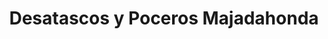 ---
id: 'service-32'
title: 'Desatascos y Poceros Majadahonda'
titleMeta: "▷ Poceros y Desatascos en Majadahonda | Servicio 24h"
lugar: 'Majadahonda'
canonical: https://www.desatascos-madrid.com/desatascos/majadahonda
mediumImage: 'desatascos-majadahonda-md.jpg'
largeImage: 'desatascos-majadahonda-md.jpg'
detailBreadcrumbSubTitle: 'Servicios de Pocería'
metaContent: "🚨 Poceros y Desatascos en Majadahonda | POCITEN ⚡ Servicio de urgencia 24h 💧 Desatrancos y mantenimiento de alcantarillado ✅ Tel: 647 376 782"
detailBreadcrumbDesc: 'Soluciones integrales de pocería y desatascos en Majadahonda'

title2: 'Servicios de Pocería en Majadahonda'
detailSubTitle: 'Expertos en mantenimiento y reparación de sistemas de saneamiento'

parrafo: "Poceros especialistas en Majadahonda: soluciones profesionales para todo tipo de problemas de saneamiento"

descripcion: "<h3 class='text-[#004680]'>Poceros Profesionales en Majadahonda</h3>
<p>En <b>Pociten</b>, somos <b>poceros expertos en Majadahonda</b> especializados en todo tipo de trabajos de saneamiento. Realizamos <b>desatascos en Majadahonda</b> y <b>desatrancos en Majadahonda</b> con la última tecnología del sector.</p>

<p>Como empresa líder en el sector ofrecemos:</p>
<ul>
<p>🔍 Inspección con cámara TV</p>
<p>🚰 Limpieza de alcantarillado</p>
<p>🛠️ Reparación de arquetas</p>
</ul>"

contenidoDescripcion: "
<h2><strong>Mantenimiento Preventivo de Alcantarillado</strong></h2>
<p>Nuestro servicio de <b>poceros en Majadahonda</b> incluye programas de mantenimiento preventivo para evitar costosas reparaciones futuras.</p>
<br>
<h3><strong>Plan de Mantenimiento Integral</strong></h3>
<ul>
<p>📋 Inspecciones periódicas programadas</p>
<p>🧹 Limpieza preventiva de tuberías</p>
<p>📊 Informes detallados del estado de la red</p>
<p>⚡ Respuesta rápida ante incidencias</p>
</ul>"

contenidoDescripcion1: "
<h2><strong>Servicios Especializados de Pocería</strong></h2>
<p>Como <b>poceros en Majadahonda</b>, ofrecemos soluciones específicas para cada necesidad:</p>
<ul>
<p>🏗️ Obra nueva de saneamiento</p>
<p>🔄 Rehabilitación de redes antiguas</p>
<p>🚱 Tratamiento de aguas residuales</p>
<p>⚙️ Instalación de sistemas de bombeo</p>
</ul>
<br>
<h3><strong>Tecnología Avanzada en Desatascos</strong></h3>
<p>Utilizamos equipamiento de última generación para garantizar resultados óptimos:</p>
<ul>
<p>📸 Cámaras de inspección HD</p>
<p>💨 Equipos de presión controlada</p>
<p>🤖 Robots de fresado para rehabilitación</p>
<p>📡 Localización georreferenciada</p>
</ul>"

contenidoDescripcion2: "
<h2><strong>Atención de Emergencias 24/7</strong></h2>
<p>Nuestro equipo de <b>poceros en Majadahonda</b> está disponible las 24 horas para atender cualquier urgencia.</p>
<br>
<h3><strong>Compromiso de Calidad</strong></h3>
<ul>
<p>⏱️ Respuesta en menos de 1 hora</p>
<p>🛡️ Garantía en todos los trabajos</p>
<p>💶 Precios transparentes</p>
<p>🌿 Métodos respetuosos con el medio ambiente</p>
</ul>

<p>Confía en los expertos de <strong>Pociten</strong> para cualquier necesidad de pocería en Majadahonda.</p>"

contenidoDescripcion3: ""

accordionData:
 [
    {
      question: '¿Qué tipos de servicios de pocería ofrecen en Majadahonda?',
      answer:
        'Ofrecemos un servicio integral que incluye desatascos, desatrancos, inspección con cámara, rehabilitación de tuberías, obra nueva y mantenimiento preventivo de redes de saneamiento.',
    },
    {
      question: '¿Realizan certificados de alcantarillado en Majadahonda?',
      answer:
        'Sí, emitimos certificados oficiales de estado de las redes de saneamiento, necesarios para compraventas, reformas o requerimientos municipales.',
    },
    {
      question: '¿Cuál es el tiempo de respuesta para emergencias?',
      answer:
        'En Majadahonda garantizamos un tiempo de respuesta inferior a 1 hora para emergencias, con servicio disponible 24 horas todos los días del año.',
    },
    {
      question: '¿Realizan presupuestos sin compromiso?',
      answer: 'Sí, realizamos visitas técnicas gratuitas y proporcionamos presupuestos detallados sin compromiso, ajustados a las necesidades específicas de cada cliente.',
    },
    {
      question: '¿Qué garantías ofrecen en sus trabajos?',
      answer:
        'Todos nuestros trabajos cuentan con garantía de servicio, respaldada por más de 15 años de experiencia y los certificados profesionales correspondientes.',
    },
  ]

option1: '<li>✅ Servicios de pocería para comunidades residenciales en Majadahonda</li>'
option2: '<li>✅ Mantenimiento de redes de saneamiento en urbanizaciones</li>'
option3: '<li>✅ Certificados de alcantarillado para compraventas</li>'
option4: '<li>✅ Rehabilitación de tuberías sin obra en Majadahonda</li>'
option5: '<li>✅ Limpieza y mantenimiento de fosas sépticas</li>'
option6: '<li>✅ Desatascos para instalaciones comerciales e industriales</li>'
option7: '<li>✅ Inspección técnica de redes de saneamiento</li>'
option8: '<li>✅ Tratamiento y gestión de aguas residuales</li>'
option9: '<li>✅ Instalación de sistemas de bombeo y arquetas</li>'

parrafo1: '<h2>POCEROS EN MAJADAHONDA - SERVICIO 24 HORAS</h2>'

isFeatured: true
---